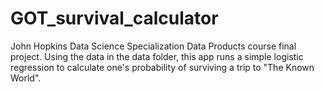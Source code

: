 # GOT_survival_calculator
John Hopkins Data Science Specialization Data Products course final project. Using the data in the data folder, this app runs a simple logistic regression to calculate one's probability of surviving a trip to "The Known World".  
